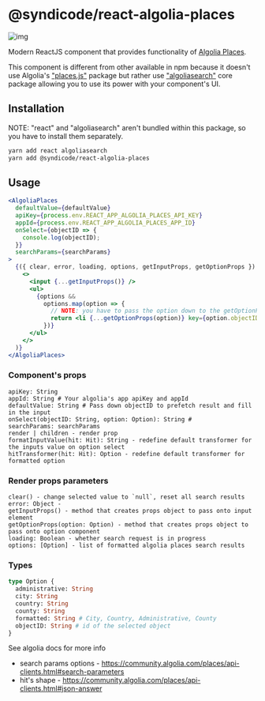 # @syndicode/react-algolia-places

![img](syndicode-react-team-150.png)

Modern ReactJS component that provides functionality of [Algolia Places](https://community.algolia.com/places/).

This component is different from other available in npm because it doesn't use Algolia's ["places.js"](https://github.com/algolia/places) package but rather use ["algoliasearch"](https://github.com/algolia/algoliasearch-client-javascript) core package allowing you to use its power with your component's UI.

## Installation

NOTE: "react" and "algoliasearch" aren't bundled within this package, so you have to install them separately.

```bash
yarn add react algoliasearch
yarn add @syndicode/react-algolia-places
```

## Usage

```jsx
<AlgoliaPlaces
  defaultValue={defaultValue}
  apiKey={process.env.REACT_APP_ALGOLIA_PLACES_API_KEY}
  appId={process.env.REACT_APP_ALGOLIA_PLACES_APP_ID}
  onSelect={objectID => {
    console.log(objectID);
  }}
  searchParams={searchParams}
>
  {({ clear, error, loading, options, getInputProps, getOptionProps }) => (
    <>
      <input {...getInputProps()} />
      <ul>
        {options &&
          options.map(option => {
            // NOTE: you have to pass the option down to the getOptionProps() method
            return <li {...getOptionProps(option)} key={option.objectID}>{option.city}</li>;
          })}
      </ul>
    </>
  )}
</AlgoliaPlaces>
```

### Component's props

```
apiKey: String
appId: String # Your algolia's app apiKey and appId
defaultValue: String # Pass down objectID to prefetch result and fill in the input
onSelect(objectID: String, option: Option): String #
searchParams: searchParams
render | children - render prop
formatInputValue(hit: Hit): String - redefine default transformer for the inputs value on option select
hitTransformer(hit: Hit): Option - redefine default transformer for formatted option
```

### Render props parameters

```
clear() - change selected value to `null`, reset all search results
error: Object -
getInputProps() - method that creates props object to pass onto input element
getOptionProps(option: Option) - method that creates props object to pass onto option component
loading: Boolean - whether search request is in progress
options: [Option] - list of formatted algolia places search results
```

### Types

```graphql
type Option {
  administrative: String
  city: String
  country: String
  county: String
  formatted: String # City, Country, Administrative, County
  objectID: String # id of the selected object
}
```

See algolia docs for more info

- search params options - https://community.algolia.com/places/api-clients.html#search-parameters
- hit's shape - https://community.algolia.com/places/api-clients.html#json-answer
